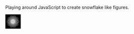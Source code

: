 Playing around JavaScript to create snowflake like figures.

<img src="imgResults/1.png" width="48">

